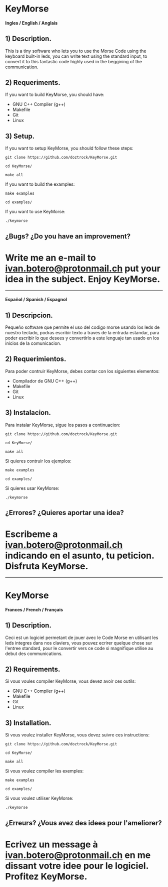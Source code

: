 # KeyMorse

#### Ingles / English / Anglais

## 1) Description.

This is a tiny software who lets you to use the Morse Code using the keyboard built-in leds, you can write text using the standard input, to convert it to this fantastic code highly used  in the beggining of the communication.

## 2) Requeriments.

If you want to build KeyMorse, you should have: 

- GNU C++ Compiler (g++)
- Makefile
- Git
- Linux

## 3) Setup.

If you want to setup KeyMorse, you should follow these steps:

`git clone https://github.com/doztrock/KeyMorse.git`

`cd KeyMorse/`

`make all`

If you want to build the examples:

`make examples`

`cd examples/`

If you want to use KeyMorse:

`./keymorse`



## ¿Bugs? ¿Do you have an improvement?

Write me an e-mail to <ivan.botero@protonmail.ch> put your idea in the subject.
Enjoy KeyMorse.
=======




* * *




#### Español / Spanish / Espagnol

## 1) Descripcion.

Pequeño software que permite el uso del codigo morse usando los leds de nuestro teclado, podras escribir texto a traves de la entrada estandar, para poder escribir lo que desees y convertirlo a este lenguaje tan usado en los inicios de la comunicacion.

## 2) Requerimientos.

Para poder contruir KeyMorse, debes contar con los siguientes elementos:

- Compilador de GNU C++ (g++)
- Makefile
- Git
- Linux

## 3) Instalacion.

Para instalar KeyMorse, sigue los pasos a continuacion:

`git clone https://github.com/doztrock/KeyMorse.git`

`cd KeyMorse/`

`make all`

Si quieres contruir los ejemplos:

`make examples`

`cd examples/`

Si quieres usar KeyMorse:

`./keymorse`



## ¿Errores? ¿Quieres aportar una idea?

Escribeme a <ivan.botero@protonmail.ch> indicando en el asunto, tu peticion.
Disfruta KeyMorse.
=======



* * *



# KeyMorse

#### Frances / French / Français

## 1) Description.

Ceci est un logiciel permetant de jouer avec le Code Morse en utilisant les leds integres dans nos claviers, vous pouvez ecrirer quelque chose sur l'entree standard, pour le convertir vers ce code si magnifique utilise au debut des communications.

## 2) Requirements.

Si vous voules compiler KeyMorse, vous devez avoir ces outils:

- GNU C++ Compiler (g++)
- Makefile
- Git
- Linux

## 3) Installation.

Si vous voulez installer KeyMorse, vous devez suivre ces instructions:

`git clone https://github.com/doztrock/KeyMorse.git`

`cd KeyMorse/`

`make all`

Si vous voulez compiler les exemples:

`make examples`

`cd examples/`

Si vous voulez utiliser KeyMorse:

`./keymorse`



## ¿Erreurs? ¿Vous avez des idees pour l'ameliorer?

Ecrivez un message à <ivan.botero@protonmail.ch> en me dissant votre idee pour le logiciel.
Profitez KeyMorse.
=======
